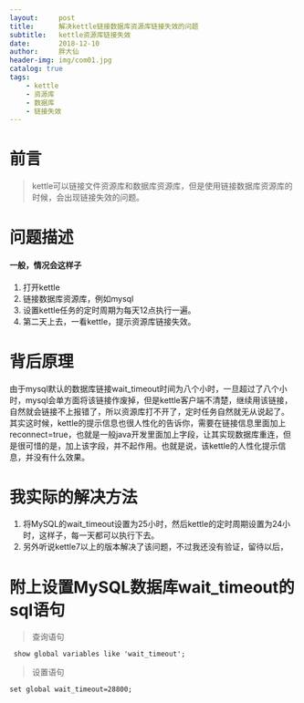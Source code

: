 ```yaml
---
layout:     post
title:      解决kettle链接数据库资源库链接失效的问题
subtitle:   kettle资源库链接失效
date:       2018-12-10
author:     胖大仙
header-img: img/com01.jpg
catalog: true
tags:
    - kettle
    - 资源库
    - 数据库
    - 链接失效
---
```

# 前言

>kettle可以链接文件资源库和数据库资源库，但是使用链接数据库资源库的时候，会出现链接失效的问题。

# 问题描述
#### 一般，情况会这样子
1. 打开kettle
2. 链接数据库资源库，例如mysql
3. 设置kettle任务的定时周期为每天12点执行一遍。
4. 第二天上去，一看kettle，提示资源库链接失效。

# 背后原理
由于mysql默认的数据库链接wait_timeout时间为八个小时，一旦超过了八个小时，mysql会单方面将该链接作废掉，但是kettle客户端不清楚，继续用该链接，自然就会链接不上报错了，所以资源库打不开了，定时任务自然就无从说起了。
其实这时候，kettle的提示信息也很人性化的告诉你，需要在链接信息里面加上reconnect=true，也就是一般java开发里面加上字段，让其实现数据库重连，但是很可惜的是，加上该字段，并不起作用。也就是说，该kettle的人性化提示信息，并没有什么效果。


# 我实际的解决方法
1. 将MySQL的wait_timeout设置为25小时，然后kettle的定时周期设置为24小时，这样子，每一天都可以执行下去。
2. 另外听说kettle7以上的版本解决了该问题，不过我还没有验证，留待以后，

# 附上设置MySQL数据库wait_timeout的sql语句
>查询语句

`
show global variables like 'wait_timeout';`

>设置语句

`set global wait_timeout=28800;`

